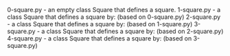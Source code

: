 0-square.py - an empty class Square that defines a square.
1-square.py - a class Square that defines a square by: (based on 0-square.py)
2-square.py - a class Square that defines a square by: (based on 1-square.py)
3-square.py - a class Square that defines a square by: (based on 2-square.py)
4-square.py - a class Square that defines a square by: (based on 3-square.py)
